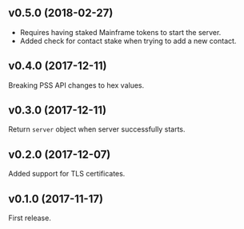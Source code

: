 ## v0.5.0 (2018-02-27)

* Requires having staked Mainframe tokens to start the server.
* Added check for contact stake when trying to add a new contact.

## v0.4.0 (2017-12-11)

Breaking PSS API changes to hex values.

## v0.3.0 (2017-12-11)

Return `server` object when server successfully starts.

## v0.2.0 (2017-12-07)

Added support for TLS certificates.

## v0.1.0 (2017-11-17)

First release.
